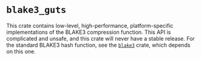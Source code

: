 # `blake3_guts`

This crate contains low-level, high-performance, platform-specific
implementations of the BLAKE3 compression function. This API is complicated and
unsafe, and this crate will never have a stable release. For the standard
BLAKE3 hash function, see the [`blake3`](https://crates.io/crates/blake3)
crate, which depends on this one.
